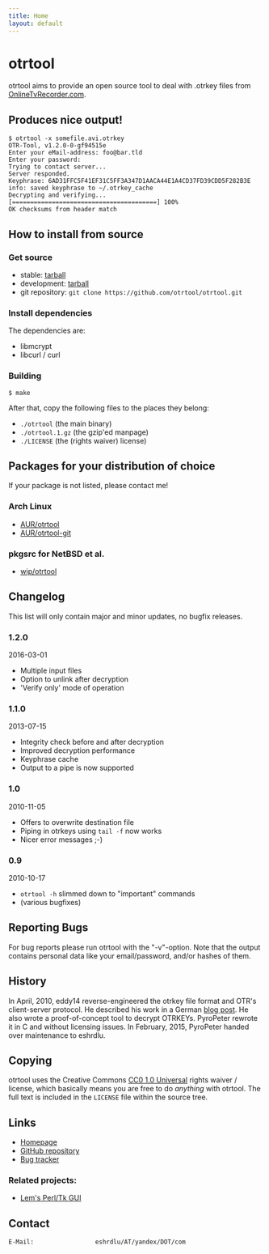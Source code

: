 ```yaml
---
title: Home
layout: default
---
```


otrtool
=======
otrtool aims to provide an open source tool to deal with .otrkey files from [OnlineTvRecorder.com](http://onlinetvrecorder.com/).

Produces nice output!
---------------------

    $ otrtool -x somefile.avi.otrkey
    OTR-Tool, v1.2.0-0-gf94515e
    Enter your eMail-address: foo@bar.tld
    Enter your password:
    Trying to contact server...
    Server responded.
    Keyphrase: 6AD31FFC5F41EF31C5FF3A347D1AACA44E1A4CD37FD39CDD5F282B3E
    info: saved keyphrase to ~/.otrkey_cache
    Decrypting and verifying...
    [========================================] 100%
    OK checksums from header match

How to install from source
--------------------------

### Get source

* stable: [tarball](https://github.com/otrtool/otrtool/tarball/stable)
* development: [tarball](https://github.com/otrtool/otrtool/tarball/master)
* git repository: `git clone https://github.com/otrtool/otrtool.git`

### Install dependencies

The dependencies are:

* libmcrypt
* libcurl / curl

### Building

    $ make

After that, copy the following files to the places they belong:

* `./otrtool` (the main binary)
* `./otrtool.1.gz` (the gzip'ed manpage)
* `./LICENSE` (the (rights waiver) license)

Packages for your distribution of choice
----------------------------------------

If your package is not listed, please contact me!

### Arch Linux
* [AUR/otrtool](https://aur.archlinux.org/packages/otrtool/)
* [AUR/otrtool-git](https://aur.archlinux.org/packages/otrtool-git/)

### pkgsrc for NetBSD et al.
* [wip/otrtool](http://pkgsrc.se/wip/otrtool)

Changelog
---------

This list will only contain major and minor updates, no bugfix releases.

### 1.2.0
2016-03-01

* Multiple input files
* Option to unlink after decryption
* 'Verify only' mode of operation

### 1.1.0
2013-07-15

* Integrity check before and after decryption
* Improved decryption performance
* Keyphrase cache
* Output to a pipe is now supported

### 1.0
2010-11-05

* Offers to overwrite destination file
* Piping in otrkeys using `tail -f` now works
* Nicer error messages ;-)

### 0.9
2010-10-17

* `otrtool -h` slimmed down to "important" commands
* (various bugfixes)

Reporting Bugs
--------------

For bug reports please run otrtool with the "-v"-option. Note that the output contains personal data like your email/password, and/or hashes of them.

History
-------

In April, 2010, eddy14 reverse-engineered the otrkey file format and OTR's client-server protocol. He described his work in a German [blog post](http://pyropeter.eu/41yd.de/blog/2010/04/18/otrkey-breaker/). He also wrote a proof-of-concept tool to decrypt OTRKEYs. PyroPeter rewrote it in C and without licensing issues.
In February, 2015, PyroPeter handed over maintenance to eshrdlu.

Copying
-------

otrtool uses the Creative Commons [CC0 1.0 Universal](https://creativecommons.org/publicdomain/zero/1.0/) rights waiver / license, which basically means you are free to do *anything* with otrtool.
The full text is included in the `LICENSE` file within the source tree.

Links
-----

* [Homepage](https://otrtool.github.io/otrtool/)
* [GitHub repository](https://github.com/otrtool/otrtool)
* [Bug tracker](https://github.com/otrtool/otrtool/issues)

### Related projects:

* [Lem's Perl/Tk GUI](https://github.com/Lem/otrtool-gui)

Contact
-------

    E-Mail:                 eshrdlu/AT/yandex/DOT/com
